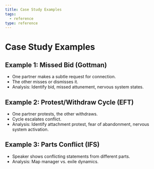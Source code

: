 ```yaml
---
title: Case Study Examples
tags:
  - reference
type: reference
---
```

# Case Study Examples

## Example 1: Missed Bid (Gottman)
- One partner makes a subtle request for connection.
- The other misses or dismisses it.
- Analysis: Identify bid, missed attunement, nervous system states.

## Example 2: Protest/Withdraw Cycle (EFT)
- One partner protests, the other withdraws.
- Cycle escalates conflict.
- Analysis: Identify attachment protest, fear of abandonment, nervous system activation.

## Example 3: Parts Conflict (IFS)
- Speaker shows conflicting statements from different parts.
- Analysis: Map manager vs. exile dynamics.
